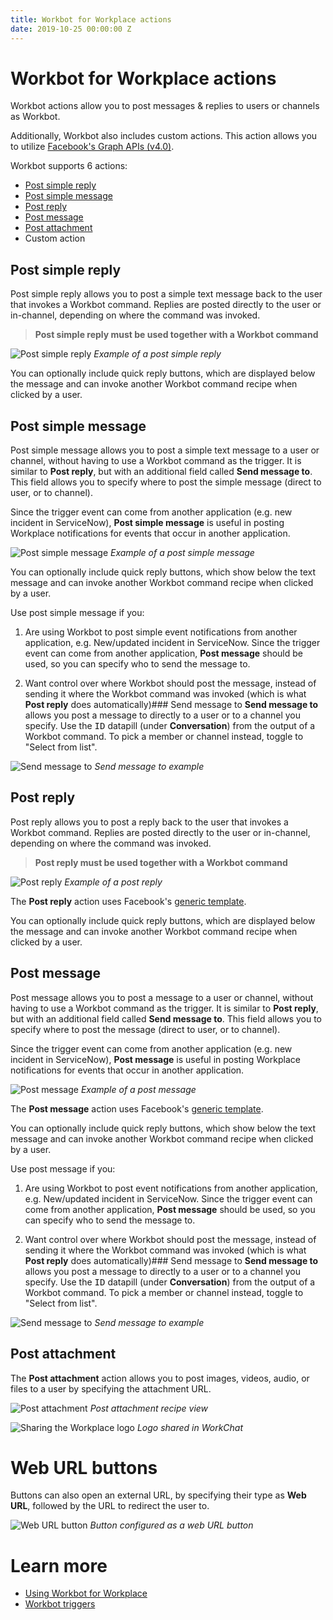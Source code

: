 ```yaml
---
title: Workbot for Workplace actions
date: 2019-10-25 00:00:00 Z
---
```


# Workbot for Workplace actions
Workbot actions allow you to post messages & replies to users or channels as Workbot.

Additionally, Workbot also includes custom actions. This action allows you to utilize [Facebook's Graph APIs (v4.0)](https://developers.facebook.com/docs/graph-api/).

Workbot supports 6 actions:
* [Post simple reply](#post-simple-reply)
* [Post simple message](#post-simple-message)
* [Post reply](#post-reply)
* [Post message](#post-message)
* [Post attachment](#post-attachment)
* Custom action

## Post simple reply
Post simple reply allows you to post a simple text message back to the user that invokes a Workbot command. Replies are posted directly to the user or in-channel, depending on where the command was invoked.

> **Post simple reply must be used together with a Workbot command**

![Post simple reply](/assets/images/workbot-for-workplace/post-simple-reply.png)
*Example of a post simple reply*

You can optionally include quick reply buttons, which are displayed below the message and can invoke another Workbot command recipe when clicked by a user.

## Post simple message
Post simple message allows you to post a simple text message to a user or channel, without having to use a Workbot command as the trigger. It is similar to **Post reply**, but with an additional field called **Send message to**. This field allows you to specify where to post the simple message (direct to user, or to channel).

Since the trigger event can come from another application (e.g. new incident in ServiceNow), **Post simple message** is useful in posting Workplace notifications for events that occur in another application.

![Post simple message](/assets/images/workbot-for-workplace/post-simple-message.png)
*Example of a post simple message*

You can optionally include quick reply buttons, which show below the text message and can invoke another Workbot command recipe when clicked by a user.

Use post simple message if you:

1. Are using Workbot to post simple event notifications from another application, e.g. New/updated incident in ServiceNow. Since the trigger event can come from another application, **Post message** should be used, so you can specify who to send the message to.

2. Want control over where Workbot should post the message, instead of sending it where the Workbot command was invoked (which is what **Post reply** does automatically)### Send message to
**Send message to** allows you post a message to directly to a user or to a channel you specify. Use the <kbd>ID</kbd> datapill (under **Conversation**) from the output of a Workbot command. To pick a member or channel instead, toggle to "Select from list".

![Send message to](/assets/images/workbot-for-workplace/send-message-to.png)
*Send message to example*

## Post reply
Post reply allows you to post a reply back to the user that invokes a Workbot command. Replies are posted directly to the user or in-channel, depending on where the command was invoked.

> **Post reply must be used together with a Workbot command**

![Post reply](/assets/images/workbot-for-workplace/post-message.png)
*Example of a post reply*

The **Post reply** action uses Facebook's [generic template](https://developers.facebook.com/docs/messenger-platform/send-messages/template/generic/).

You can optionally include quick reply buttons, which are displayed below the message and can invoke another Workbot command recipe when clicked by a user.

## Post message
Post message allows you to post a message to a user or channel, without having to use a Workbot command as the trigger. It is similar to **Post reply**, but with an additional field called **Send message to**. This field allows you to specify where to post the message (direct to user, or to channel).

Since the trigger event can come from another application (e.g. new incident in ServiceNow), **Post message** is useful in posting Workplace notifications for events that occur in another application.

![Post message](/assets/images/workbot-for-workplace/post-message.png)
*Example of a post message*

The **Post message** action uses Facebook's [generic template](https://developers.facebook.com/docs/messenger-platform/send-messages/template/generic/).

You can optionally include quick reply buttons, which show below the text message and can invoke another Workbot command recipe when clicked by a user.

Use post message if you:

1. Are using Workbot to post event notifications from another application, e.g. New/updated incident in ServiceNow. Since the trigger event can come from another application, **Post message** should be used, so you can specify who to send the message to.

2. Want control over where Workbot should post the message, instead of sending it where the Workbot command was invoked (which is what **Post reply** does automatically)### Send message to
**Send message to** allows you post a message to directly to a user or to a channel you specify. Use the <kbd>ID</kbd> datapill (under **Conversation**) from the output of a Workbot command. To pick a member or channel instead, toggle to "Select from list".

![Send message to](/assets/images/workbot-for-workplace/send-message-to.png)
*Send message to example*

## Post attachment
The **Post attachment** action allows you to post images, videos, audio, or files to a user by specifying the attachment URL.

![Post attachment](/assets/images/workbot-for-workplace/post-attachment.png)
*Post attachment recipe view*

![Sharing the Workplace logo](/assets/images/workbot-for-workplace/sharing-workplace-logo.png)
*Logo shared in WorkChat*

# Web URL buttons
Buttons can also open an external URL, by specifying their type as **Web URL**, followed by the URL to redirect the user to.

![Web URL button](/assets/images/workbot-for-workplace/web-url-button.png)
*Button configured as a web URL button*

# Learn more
- [Using Workbot for Workplace](/workbot-for-workplace/using-workbot-for-workplace.md)
- [Workbot triggers](/workbot-for-workplace/workbot-triggers.md)

[//]: # (The above links to passing-parameters.md are not live yet.)
